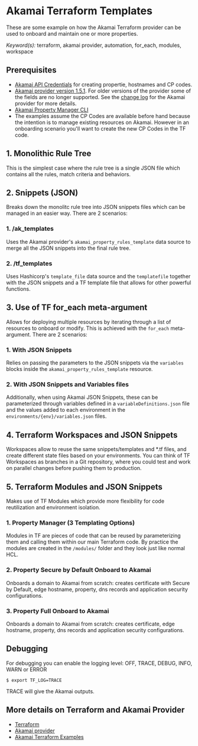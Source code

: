 # Akamai Terraform Templates
These are some example on how the Akamai Terraform provider can be used to onboard and maintain one or more properties. 

*Keyword(s):* terraform, akamai provider, automation, for_each, modules, workspace<br>

## Prerequisites
- [Akamai API Credentials](https://developer.akamai.com/getting-started/edgegrid) for creating propertie, hostnames and CP codes.
- [Akamai provider version 1.5.1](https://registry.terraform.io/providers/akamai/akamai/1.5.1). For older versions of the provider some of the fields are no longer supported. See the [change log](https://github.com/akamai/terraform-provider-akamai/blob/master/CHANGELOG.md) for the Akamai provider for more details.
- [Akamai Property Manager CLI](https://github.com/akamai/cli-property-manager)
- The examples assume the CP Codes are available before hand because the intention is to manage existing resources on Akamai. However in an onboarding scenario you'll want to create the new CP Codes in the TF code.


## 1. Monolithic Rule Tree
This is the simplest case where the rule tree is a single JSON file which contains all the rules, match criteria and behaviors.

## 2. Snippets (JSON)
Breaks down the monolitc rule tree into JSON snippets files which can be managed in an easier way. There are 2 scenarios:

### 1. /ak_templates
Uses the Akamai provider's `akamai_property_rules_template` data source to merge all the JSON snippets into the final rule tree.

### 2. /tf_templates
Uses Hashicorp's `template_file` data source and the `templatefile` together with the JSON snippets and a TF template file that allows for other powerful functions.

## 3. Use of TF for_each meta-argument 
Allows for deploying multiple resources by iterating through a list of resources to onboard or modify. This is achieved with the `for_each` meta-argument. There are 2 scenarios:

### 1. With JSON Snippets
Relies on passing the parameters to the JSON snippets via the `variables` blocks inside the `akamai_property_rules_template` resource.

### 2. With JSON Snippets and Variables files
Additionally, when using Akamai JSON Snippets, these can be parameterized through variables defined in a `variableDefinitions.json` file and the values added to each environment in the `environments/{env}/variables.json` files.

## 4. Terraform Workspaces and JSON Snippets
Workspaces allow to reuse the same snippets/templates and *.tf files, and create different state files based on your environments.
You can think of TF Workspaces as branches in a Git repository, where you could test and work on parallel changes before pushing them to production. 

## 5. Terraform Modules and JSON Snippets
Makes use of TF Modules which provide more flexibility for code reutilization and environment isolation.

### 1. Property Manager (3 Templating Options)
Modules in TF are pieces of code that can be reused by parameterizing them and calling them within our main Terraform code. By practice the modules are created in the `/modules/` folder and they look just like normal HCL.

### 2. Property Secure by Default Onboard to Akamai
Onboards a domain to Akamai from scratch: creates certificate with Secure by Default, edge hostname, property, dns records and application security configurations.

### 3. Property Full Onboard to Akamai
Onboards a domain to Akamai from scratch: creates certificate, edge hostname, property, dns records and application security configurations.

## Debugging
For debugging you can enable the logging level: OFF, TRACE, DEBUG, INFO, WARN or ERROR
 
`$ export TF_LOG=TRACE`
 
TRACE will give the Akamai outputs.

## More details on Terraform and Akamai Provider
- [Terraform](https://www.terraform.io/)
- [Akamai provider](https://registry.terraform.io/providers/akamai/akamai/latest)
- [Akamai Terraform Examples](https://github.com/akamai/terraform-provider-akamai/tree/master/examples)